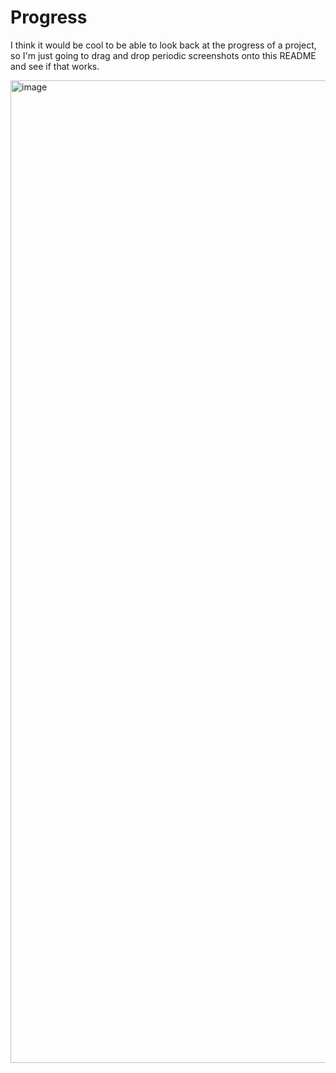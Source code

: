 # Progress

I think it would be cool to be able to look back at the progress of a project, so I'm just going to drag and drop periodic screenshots onto this README and see if that works.

<img width="1572" alt="image" src="https://github.com/technoplato/CV/assets/6922904/42978620-e4f5-460a-9110-2a3a8cdae7bd">
